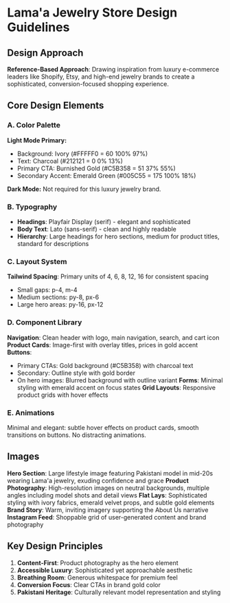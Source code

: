 # Lama'a Jewelry Store Design Guidelines

## Design Approach
**Reference-Based Approach**: Drawing inspiration from luxury e-commerce leaders like Shopify, Etsy, and high-end jewelry brands to create a sophisticated, conversion-focused shopping experience.

## Core Design Elements

### A. Color Palette
**Light Mode Primary:**
- Background: Ivory (#FFFFF0 = 60 100% 97%)
- Text: Charcoal (#212121 = 0 0% 13%)
- Primary CTA: Burnished Gold (#C5B358 = 51 37% 55%)
- Secondary Accent: Emerald Green (#005C55 = 175 100% 18%)

**Dark Mode:** Not required for this luxury jewelry brand.

### B. Typography
- **Headings**: Playfair Display (serif) - elegant and sophisticated
- **Body Text**: Lato (sans-serif) - clean and highly readable
- **Hierarchy**: Large headings for hero sections, medium for product titles, standard for descriptions

### C. Layout System
**Tailwind Spacing**: Primary units of 4, 6, 8, 12, 16 for consistent spacing
- Small gaps: p-4, m-4
- Medium sections: py-8, px-6
- Large hero areas: py-16, px-12

### D. Component Library

**Navigation**: Clean header with logo, main navigation, search, and cart icon
**Product Cards**: Image-first with overlay titles, prices in gold accent
**Buttons**: 
- Primary CTAs: Gold background (#C5B358) with charcoal text
- Secondary: Outline style with gold border
- On hero images: Blurred background with outline variant
**Forms**: Minimal styling with emerald accent on focus states
**Grid Layouts**: Responsive product grids with hover effects

### E. Animations
Minimal and elegant: subtle hover effects on product cards, smooth transitions on buttons. No distracting animations.

## Images
**Hero Section**: Large lifestyle image featuring Pakistani model in mid-20s wearing Lama'a jewelry, exuding confidence and grace
**Product Photography**: High-resolution images on neutral backgrounds, multiple angles including model shots and detail views
**Flat Lays**: Sophisticated styling with ivory fabrics, emerald velvet props, and subtle gold elements
**Brand Story**: Warm, inviting imagery supporting the About Us narrative
**Instagram Feed**: Shoppable grid of user-generated content and brand photography

## Key Design Principles
1. **Content-First**: Product photography as the hero element
2. **Accessible Luxury**: Sophisticated yet approachable aesthetic
3. **Breathing Room**: Generous whitespace for premium feel
4. **Conversion Focus**: Clear CTAs in brand gold color
5. **Pakistani Heritage**: Culturally relevant model representation and styling